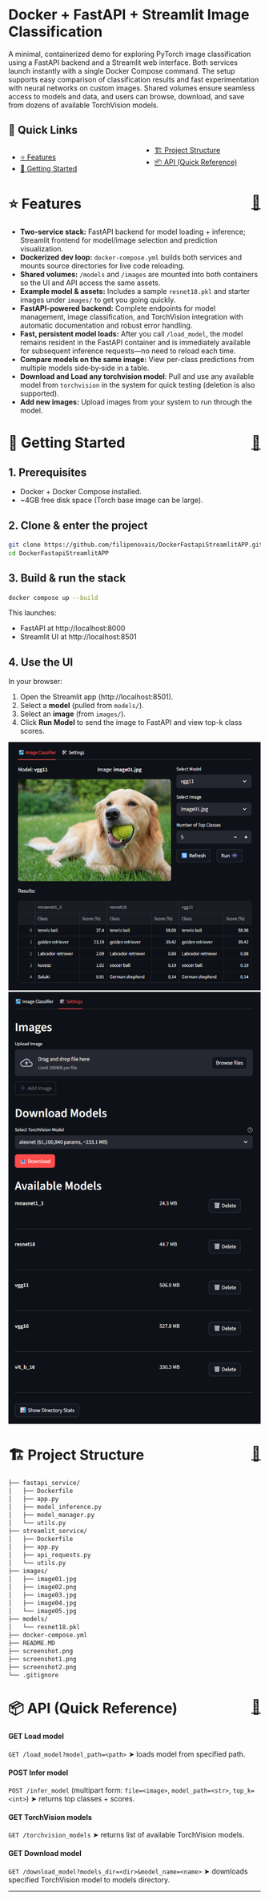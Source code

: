 <a id="home"></a>
# Docker + FastAPI + Streamlit Image Classification

A minimal, containerized demo for exploring PyTorch image classification using a FastAPI backend and a Streamlit web interface. Both services launch instantly with a single Docker Compose command. The setup supports easy comparison of classification results and fast experimentation with neural networks on custom images. Shared volumes ensure seamless access to models and data, and users can browse, download, and save from dozens of available TorchVision models.

<a id="table-of-contents"></a>
## 🏡 Quick Links


<div style="column-count: 2; column-gap: 2rem;">

- [⭐ Features](#features)  
- [🚀 Getting Started](#getting-started)  
- [🏗️ Project Structure](#project-structure)
- [📦 API (Quick Reference)](#api-quick-reference)  
</div>

<a id="features"></a>
# ⭐ Features <span style="float: right;">[🏡](#home)</span>


- **Two-service stack:** FastAPI backend for model loading + inference; Streamlit frontend for model/image selection and prediction visualization.
- **Dockerized dev loop:** `docker-compose.yml` builds both services and mounts source directories for live code reloading.
- **Shared volumes:** `/models` and `/images` are mounted into both containers so the UI and API access the same assets.
- **Example model & assets:** Includes a sample `resnet18.pkl` and starter images under `images/` to get you going quickly.
- **FastAPI-powered backend:** Complete endpoints for model management, image classification, and TorchVision integration with automatic documentation and robust error handling.
- **Fast, persistent model loads:** After you call `/load_model`, the model remains resident in the FastAPI container and is immediately available for subsequent inference requests—no need to reload each time.
- **Compare models on the same image:** View per-class predictions from multiple models side‑by‑side in a table.
- **Download and Load any torchvision model**: Pull and use any available model from `torchvision` in the system for quick testing (deletion is also supported).
- **Add new images:** Upload images from your system to run through the model.

<a id="getting-started"></a>
# 🚀 Getting Started <span style="float: right;">[🏡](#home)</span>

## 1. Prerequisites
- Docker + Docker Compose installed.
- ~4GB free disk space (Torch base image can be large).

## 2. Clone & enter the project
```bash
git clone https://github.com/filipenovais/DockerFastapiStreamlitAPP.git
cd DockerFastapiStreamlitAPP
```

## 3. Build & run the stack
```bash
docker compose up --build
```
This launches:
- FastAPI at http://localhost:8000
- Streamlit UI at http://localhost:8501

## 4. Use the UI
In your browser:
1. Open the Streamlit app (http://localhost:8501).
2. Select a **model** (pulled from `models/`).
3. Select an **image** (from `images/`).
4. Click **Run Model** to send the image to FastAPI and view top-k class scores.

![screenshot](screenshot1.png)
![screenshot](screenshot2.png)


<a id="project-structure"></a> 
# 🏗️ Project Structure <span style="float: right;">[🏡](#home)</span>
```text
├── fastapi_service/
│   ├── Dockerfile
│   ├── app.py
│   ├── model_inference.py
│   ├── model_manager.py
│   └── utils.py
├── streamlit_service/
│   ├── Dockerfile
│   ├── app.py
│   ├── api_requests.py
│   └── utils.py
├── images/
│   ├── image01.jpg
│   ├── image02.png
│   ├── image03.jpg
│   ├── image04.jpg
│   └── image05.jpg
├── models/
│   └── resnet18.pkl
├── docker-compose.yml
├── README.MD
├── screenshot.png
├── screenshot1.png
├── screenshot2.png
└── .gitignore
```
<a id="api-quick-reference"></a>
# 📦 API (Quick Reference) <span style="float: right;">[🏡](#home)</span>

#### **GET** Load model  
`GET /load_model?model_path=<path>` ➤ loads model from specified path.

#### **POST** Infer model  
`POST /infer_model` (multipart form: `file=<image>`, `model_path=<str>`, `top_k=<int>`) ➤ returns top classes + scores.

#### **GET** TorchVision models  
`GET /torchvision_models` ➤ returns list of available TorchVision models.

#### **GET** Download model  
`GET /download_model?models_dir=<dir>&model_name=<name>` ➤ downloads specified TorchVision model to models directory.

---
